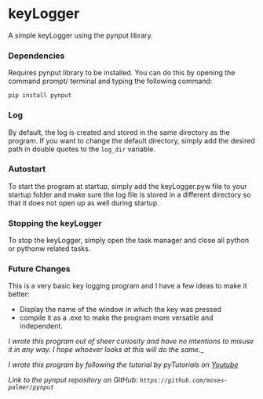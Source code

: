 # keyLogger
A simple keyLogger using the pynput library.

### Dependencies
Requires pynput library to be installed. You can do this by opening the command prompt/ terminal and typing the following command: 

```pip install pynput```

### Log
By default, the log is created and stored in the same directory as the program. If you want to change the default directory, simply add the desired path in double quotes to the `log_dir` variable.

### Autostart
To start the program at startup, simply add the keyLogger.pyw file to your startup folder and make sure the log file is stored in a different directory so that it does not open up as well during startup.

### Stopping the keyLogger
To stop the keyLogger, simply open the task manager and close all python or pythonw related tasks.

### Future Changes
This is a very basic key logging program and I have a few ideas to make it better:
* Display the name of the window in which the key was pressed
* compile it as a .exe to make the program more versatile and independent.


_I wrote this program out of sheer curiosity and have no intentions to misuse it in any way. I hope whoever looks at this will do the same.__

_I wrote this program by following the tutorial by pyTutorials on [Youtube](https://www.youtube.com/watch?v=x8GbWt56TlY)_

_Link to the pynput repository on GitHub: `https://github.com/moses-palmer/pynput`_
